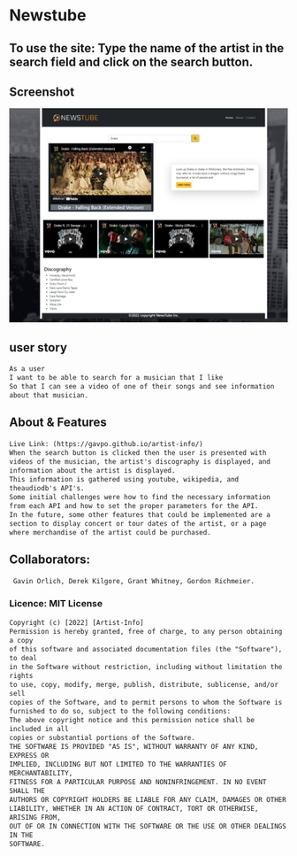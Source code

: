 # Newstube

## To use the site: Type the name of the artist in the search field and click on the search button.

## Screenshot

![Screenshot](./assets/images/screenshot.PNG)

## user story
    As a user
    I want to be able to search for a musician that I like
    So that I can see a video of one of their songs and see information about that musician.

## About & Features
    Live Link: (https://gavpo.github.io/artist-info/)
    When the search button is clicked then the user is presented with videos of the musician, the artist's discography is displayed, and information about the artist is displayed. 
    This information is gathered using youtube, wikipedia, and theaudiodb's API's. 
    Some initial challenges were how to find the necessary information from each API and how to set the proper parameters for the API. 
    In the future, some other features that could be implemented are a section to display concert or tour dates of the artist, or a page where merchandise of the artist could be purchased.

## Collaborators: 
     Gavin Orlich, Derek Kilgore, Grant Whitney, Gordon Richmeier.
     
### Licence: MIT License
    Copyright (c) [2022] [Artist-Info]
    Permission is hereby granted, free of charge, to any person obtaining a copy
    of this software and associated documentation files (the "Software"), to deal
    in the Software without restriction, including without limitation the rights
    to use, copy, modify, merge, publish, distribute, sublicense, and/or sell
    copies of the Software, and to permit persons to whom the Software is
    furnished to do so, subject to the following conditions:
    The above copyright notice and this permission notice shall be included in all
    copies or substantial portions of the Software.
    THE SOFTWARE IS PROVIDED "AS IS", WITHOUT WARRANTY OF ANY KIND, EXPRESS OR
    IMPLIED, INCLUDING BUT NOT LIMITED TO THE WARRANTIES OF MERCHANTABILITY,
    FITNESS FOR A PARTICULAR PURPOSE AND NONINFRINGEMENT. IN NO EVENT SHALL THE
    AUTHORS OR COPYRIGHT HOLDERS BE LIABLE FOR ANY CLAIM, DAMAGES OR OTHER
    LIABILITY, WHETHER IN AN ACTION OF CONTRACT, TORT OR OTHERWISE, ARISING FROM,
    OUT OF OR IN CONNECTION WITH THE SOFTWARE OR THE USE OR OTHER DEALINGS IN THE
    SOFTWARE.
